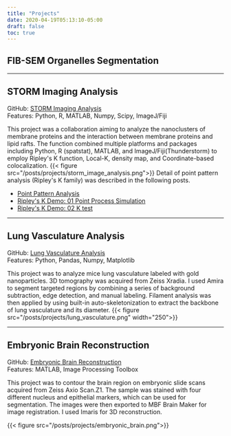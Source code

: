 ```yaml
---
title: "Projects"
date: 2020-04-19T05:13:10-05:00
draft: false
toc: true
---
```


## FIB-SEM Organelles Segmentation

---

## STORM Imaging Analysis
GitHub: [STORM Imaging Analysis](https://github.com/eufmike/storm_image_processing)\
Features: Python, R, MATLAB, Numpy, Scipy, ImageJ/Fiji

This project was a collaboration aiming to analyze the nanoclusters of membrane proteins and the interaction between membrane proteins and lipid rafts. The function combined multiple platforms and packages including Python, R (spatstat), MATLAB, and ImageJ/Fiji(Thunderstorm) to employ Ripley's K function, Local-K, density map, and Coordinate-based colocalization. 
{{< figure src="/posts/projects/storm_image_analysis.png">}}
Detail of point pattern analysis (Ripley's K family) was described in the following posts.
* [Point Pattern Analysis](/content/posts/point_pattern_analysis.md)
* [Ripley's K Demo: 01 Point Process Simulation](/content/posts/Ktest_demo_01_simulator.md)
* [Ripley's K Demo: 02 K test](/content/posts/Ktest_demo_02_Ktest.md)

---

## Lung Vasculature Analysis

GitHub: [Lung Vasculature Analysis](https://github.com/eufmike/woo_lung_analysis)\
Features: Python, Pandas, Numpy, Matplotlib

This project was to analyze mice lung vasculature labeled with gold nanoparticles. 3D tomography was acquired from Zeiss Xradia. I used Amira to segment targeted regions by combining a series of background subtraction, edge detection, and manual labeling. Filament analysis was then applied by using built-in auto-skeletonization to extract the backbone of lung vasculature and its diameter. 
{{< figure src="/posts/projects/lung_vasculature.png" width="250">}}

---

## Embryonic Brain Reconstruction

GitHub: [Embryonic Brain Reconstruction](https://github.com/eufmike-archive-wucci/matlab_batch_testing)\
Features: MATLAB, Image Processing Toolbox

This project was to contour the brain region on embryonic slide scans acquired from Zeiss Axio Scan.Z1. The sample was stained with four different nucleus and epithelial markers, which can be used for segmentation. The images were then exported to MBF Brain Maker for image registration. I used Imaris for 3D reconstruction.  

{{< figure src="/posts/projects/embryonic_brain.png">}}